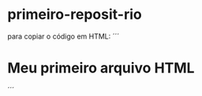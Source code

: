 # primeiro-reposit-rio

para copiar o código em HTML:
´´´
<html>
  <h1>Meu primeiro arquivo HTML</h1>
<html>
´´´
